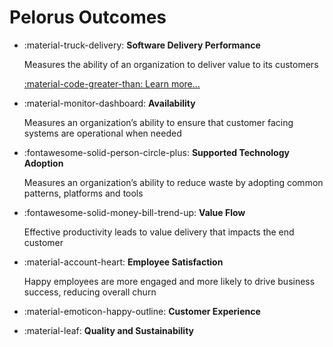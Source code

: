 # Pelorus Outcomes

- :material-truck-delivery: **Software Delivery Performance**

    Measures the ability of an organization to deliver value to its customers

    [:material-code-greater-than: Learn more...](SoftwareDeliveryPerformance.md)

- :material-monitor-dashboard: **Availability**

    Measures an organization’s ability to ensure that customer facing systems are operational when needed

- :fontawesome-solid-person-circle-plus: **Supported Technology Adoption**

    Measures an organization’s ability to reduce waste by adopting common patterns, platforms and tools

- :fontawesome-solid-money-bill-trend-up: **Value Flow**

    Effective productivity leads to value delivery that impacts the end customer

- :material-account-heart: **Employee Satisfaction**

    Happy employees are more engaged and more likely to drive business success, reducing overall churn

- :material-emoticon-happy-outline: **Customer Experience**

- :material-leaf: **Quality and Sustainability**


